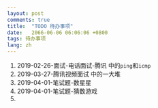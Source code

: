 ```yaml
---
layout: post
comments: true
title:  "TODO 待办事项"
date:   2066-06-06 06:06:06 +0800
tags: 待办事项
lang: zh
---
```


1. 2019-02-26-面试-电话面试-腾讯 中的`ping`和`icmp`
2. 2019-03-27-腾讯视频面试 中的一大堆
3. 2019-04-01-笔试题-数星星
4. 2019-04-01-笔试题-猜数游戏
5. 